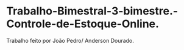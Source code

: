 # Trabalho-Bimestral-3-bimestre.-Controle-de-Estoque-Online.
Trabalho feito por João Pedro/ Anderson Dourado.
